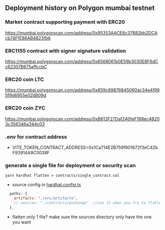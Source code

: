 ## Deployment history on Polygon mumbai testnet

### Market contract supporting payment with ERC20

https://mumbai.polygonscan.com/address/0x95353AACE6c37882bb2DCAcb74FfE86AB4823fb6

### ERC1155 contract with signer signature validation

https://mumbai.polygonscan.com/address/0x6568061b0E59b3030E8F6dCc62307B675affccbC

### ERC20 coin LTC

https://mumbai.polygonscan.com/address/0x859c69876845060ac34e4f995f9d6955e02d809d

### ERC20 coin ZYC

https://mumbai.polygonscan.com/address/0xB612F27Daf240feF198ec48203c358346a344c03

### .env for contract address

- VITE_TOKEN_CONTRACT_ADDRESS=0x1Ca714E2B759f901872f3eC42bF93914A9C0038F

### generate a single file for deployment or security scan

```shell
yarn hardhat flatten > contracts/single_contract.sol
```

- source config in [hardhat.config.ts](../hardhat.config.ts)

```js
  paths: {
    artifacts: "./src/artifacts",
    // sources: "./contracts/exchange"  //use it when you try to flatten a single file
  },
```

- flatten only 1 file? make sure the sources directory only have the one you want

